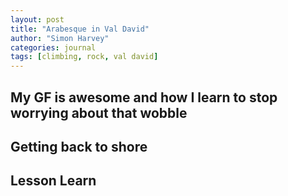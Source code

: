 ```yaml
---
layout: post
title: "Arabesque in Val David"
author: "Simon Harvey"
categories: journal
tags: [climbing, rock, val david]
---
```



## My GF is awesome and how I learn to stop worrying about that wobble


## Getting back to shore


## Lesson Learn
